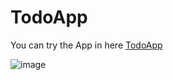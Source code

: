# TodoApp
 You can try the App in here <a href="https://danielabuarque.github.io/TodoApp" target="_blank" >TodoApp</a>
 
![image](https://github.com/danielabuarque/TodoApp/assets/82229747/dcb4b6b1-7eea-4c55-98a6-46d994db526a)
